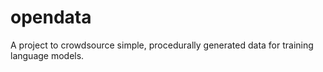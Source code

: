 # opendata
A project to crowdsource simple, procedurally generated data for training language models. 

